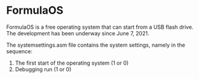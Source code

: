 # FormulaOS
FormulaOS is a free operating system that can start from a USB flash drive.
The development has been underway since June 7, 2021.

The systemsettings.asm file contains the system settings, namely in the sequence:

1. The first start of the operating system (1 or 0)
2. Debugging run (1 or 0)
